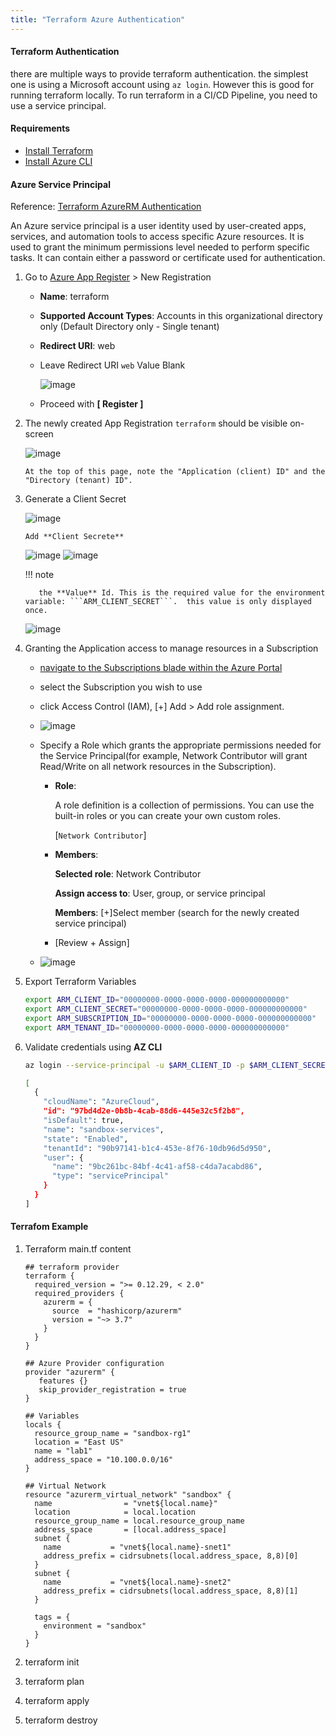 ```yaml
---
title: "Terraform Azure Authentication"
---
```


#### Terraform Authentication

there are multiple ways to provide terraform authentication. the simplest one is using  a Microsoft account using ```az login```.
However this is good for running terraform locally. To run terraform in a CI/CD Pipeline, you need to use a service principal.

#### Requirements
- [Install Terraform](https://developer.hashicorp.com/terraform/tutorials/aws-get-started/install-cli)
- [Install Azure CLI](https://learn.microsoft.com/en-us/cli/azure/install-azure-cli-linux?pivots=apt)


#### Azure Service Principal

Reference: [Terraform AzureRM Authentication](https://registry.terraform.io/providers/hashicorp/azurerm/latest/docs/guides/service_principal_client_secret#creating-a-service-principal-in-the-azure-portal)

An Azure service principal is a user identity used by user-created apps, services, and automation tools to access specific Azure resources. 
It is used to grant the minimum permissions level needed to perform specific tasks. It can contain either a password or certificate used for authentication.


1. Go to [Azure App Register](https://portal.azure.com/#view/Microsoft_AAD_RegisteredApps/ApplicationsListBlade) > New Registration

    - **Name**: terraform

    - **Supported Account Types**: Accounts in this organizational directory only (Default Directory only - Single tenant)

    - **Redirect URI**: web

    - Leave Redirect URI ```web``` Value Blank

      ![image](https://user-images.githubusercontent.com/40032360/199315117-6e3ad267-f8ad-43d5-89a2-d302b2a96677.png)

    - Proceed with **[ Register ]**


2. The newly created App Registration ```terraform``` should be visible on-screen

      ![image](https://user-images.githubusercontent.com/40032360/199318610-bf58a5b7-4777-4502-82a2-6963aaf80c60.png)

       At the top of this page, note the "Application (client) ID" and the "Directory (tenant) ID".


3. Generate a Client Secret

      ![image](https://user-images.githubusercontent.com/40032360/199319697-accf2dfc-e12e-4b03-b4ce-e950d103069e.png)

       Add **Client Secrete**

      ![image](https://user-images.githubusercontent.com/40032360/199319856-72f5893c-8a10-4afa-85c7-45e3b3dccf14.png)
      ![image](https://user-images.githubusercontent.com/40032360/199320032-f8b796c2-00cd-493e-988d-299c602a246c.png)
      
      !!! note 

          the **Value** Id. This is the required value for the environment variable: ```ARM_CLIENT_SECRET```.  this value is only displayed once.

      ![image](https://user-images.githubusercontent.com/40032360/199321282-7b096ee6-822e-42c1-8514-ad02f6357fe0.png)


4. Granting the Application access to manage resources in a Subscription

     - [navigate to the Subscriptions blade within the Azure Portal](https://portal.azure.com/#blade/Microsoft_Azure_Billing/SubscriptionsBlade)
     
     - select the Subscription you wish to use

     - click Access Control (IAM),  [+] Add > Add role assignment.

     - ![image](https://user-images.githubusercontent.com/40032360/199324438-94134dbb-290f-42d3-a8c4-0291f7851139.png)

     - Specify a Role which grants the appropriate permissions needed for the Service Principal(for example, Network Contributor will grant Read/Write on all network resources in the Subscription).

         - **Role**: 

            A role definition is a collection of permissions. You can use the built-in roles or you can create your own custom roles.
            
            [```Network Contributor```]

         - **Members**: 

            **Selected role**: Network Contributor

            **Assign access to**: User, group, or service principal

            **Members**: [+]Select member (search for the newly created service principal)

         - [Review + Assign]
           
     - ![image](https://user-images.githubusercontent.com/40032360/199544783-221613fc-d493-48fc-824d-e3c1827ad87b.png)
    
    
5. Export Terraform Variables

    ```bash
    export ARM_CLIENT_ID="00000000-0000-0000-0000-000000000000"
    export ARM_CLIENT_SECRET="00000000-0000-0000-0000-000000000000"
    export ARM_SUBSCRIPTION_ID="00000000-0000-0000-0000-000000000000"
    export ARM_TENANT_ID="00000000-0000-0000-0000-000000000000"
    ```

6. Validate credentials using **AZ CLI**

    ```bash
    az login --service-principal -u $ARM_CLIENT_ID -p $ARM_CLIENT_SECRET --tenant $ARM_TENANT_ID
    ```

    ```bash
    [
      {
        "cloudName": "AzureCloud",
        "id": "97bd4d2e-0b8b-4cab-88d6-445e32c5f2b8",
        "isDefault": true,
        "name": "sandbox-services",
        "state": "Enabled",
        "tenantId": "90b97141-b1c4-453e-8f76-10db96d5d950",
        "user": {
          "name": "9bc261bc-84bf-4c41-af58-c4da7acabd86",
          "type": "servicePrincipal"
        }
      }
    ]
    ```

#### Terrafom Example

1. Terraform main.tf content

    ```hlc
    ## terraform provider
    terraform {
      required_version = ">= 0.12.29, < 2.0"
      required_providers {
        azurerm = {
          source  = "hashicorp/azurerm"
          version = "~> 3.7"
        }
      }
    }

    ## Azure Provider configuration
    provider "azurerm" {
       features {}
       skip_provider_registration = true
    }

    ## Variables
    locals {
      resource_group_name = "sandbox-rg1"
      location = "East US"
      name = "lab1"
      address_space = "10.100.0.0/16"
    }

    ## Virtual Network
    resource "azurerm_virtual_network" "sandbox" {
      name                = "vnet${local.name}"
      location            = local.location
      resource_group_name = local.resource_group_name
      address_space       = [local.address_space]
      subnet {
        name           = "vnet${local.name}-snet1"
        address_prefix = cidrsubnets(local.address_space, 8,8)[0]
      }
      subnet {
        name           = "vnet${local.name}-snet2"
        address_prefix = cidrsubnets(local.address_space, 8,8)[1]
      }

      tags = {
        environment = "sandbox"
      }
    }
    ```

2. terraform init
3. terraform plan
4. terraform apply
5. terraform destroy

